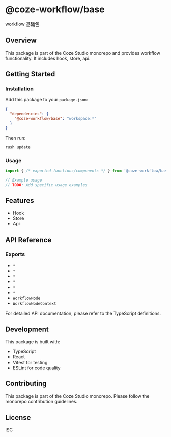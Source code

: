 # @coze-workflow/base

workflow 基础包

## Overview

This package is part of the Coze Studio monorepo and provides workflow functionality. It includes hook, store, api.

## Getting Started

### Installation

Add this package to your `package.json`:

```json
{
  "dependencies": {
    "@coze-workflow/base": "workspace:*"
  }
}
```

Then run:

```bash
rush update
```

### Usage

```typescript
import { /* exported functions/components */ } from '@coze-workflow/base';

// Example usage
// TODO: Add specific usage examples
```

## Features

- Hook
- Store
- Api

## API Reference

### Exports

- `*`
- `*`
- `*`
- `*`
- `*`
- `*`
- `WorkflowNode`
- `WorkflowNodeContext`


For detailed API documentation, please refer to the TypeScript definitions.

## Development

This package is built with:

- TypeScript
- React
- Vitest for testing
- ESLint for code quality

## Contributing

This package is part of the Coze Studio monorepo. Please follow the monorepo contribution guidelines.

## License

ISC
